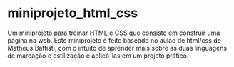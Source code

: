 # miniprojeto_html_css
Um miniprojeto para treinar HTML e CSS que consiste em construir uma página na web.
Este miniprojeto é feito baseado no aulão de html/css de Matheus Battisti, com o intuito de aprender mais sobre as duas linguagens de marcação e estilização e aplicá-las em um projeto prático.
